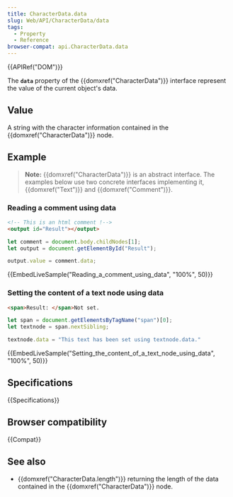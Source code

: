 ```yaml
---
title: CharacterData.data
slug: Web/API/CharacterData/data
tags:
  - Property
  - Reference
browser-compat: api.CharacterData.data
---
```

{{APIRef("DOM")}}

The **`data`** property of the {{domxref("CharacterData")}} interface represent the value of the current object's data.

## Value

A string with the character information contained in the {{domxref("CharacterData")}} node.

## Example

> **Note:** {{domxref("CharacterData")}} is an abstract interface.
> The examples below use two concrete interfaces implementing it, {{domxref("Text")}} and {{domxref("Comment")}}.

### Reading a comment using data

```html
<!-- This is an html comment !-->
<output id="Result"></output>
```

```js
let comment = document.body.childNodes[1];
let output = document.getElementById("Result");

output.value = comment.data;
```

{{EmbedLiveSample("Reading_a_comment_using_data", "100%", 50)}}

### Setting the content of a text node using data

```html
<span>Result: </span>Not set.
````

```js
let span = document.getElementsByTagName("span")[0];
let textnode = span.nextSibling;

textnode.data = "This text has been set using textnode.data."
```

{{EmbedLiveSample("Setting_the_content_of_a_text_node_using_data", "100%", 50)}}

## Specifications

{{Specifications}}

## Browser compatibility

{{Compat}}

## See also

- {{domxref("CharacterData.length")}} returning the length of the data contained in the {{domxref("CharacterData")}} node.
